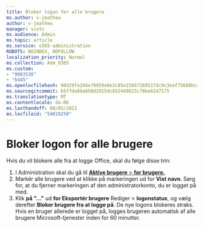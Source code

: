 ```yaml
---
title: Bloker logon for alle brugere
ms.author: v-jmathew
author: v-jmathew
manager: scotv
ms.audience: Admin
ms.topic: article
ms.service: o365-administration
ROBOTS: NOINDEX, NOFOLLOW
localization_priority: Normal
ms.collection: Adm_O365
ms.custom:
- "9003536"
- "6445"
ms.openlocfilehash: 90d29fe284e70959e8e2c85e15667269517dc9c3eaf75688bc4750d8767fa2fd
ms.sourcegitcommit: b5f7da89a650d2915dc652449623c78be6247175
ms.translationtype: MT
ms.contentlocale: da-DK
ms.lasthandoff: 08/05/2021
ms.locfileid: "54019250"
---
```

# <a name="block-sign-in-for-all-users"></a>Bloker logon for alle brugere

Hvis du vil blokere alle fra at logge Office, skal du følge disse trin:

1. I Administration skal du gå til [ **Aktive brugere**  >  **for brugere.**](https://admin.microsoft.com/Adminportal/Home?source=applauncher#/users)
2. Markér alle brugere ved at klikke på markeringen ud for **Vist navn**. Sørg for, at du fjerner markeringen af den administratorkonto, du er logget på med.
3. Klik **på "..."** ud **for Eksportér brugere** Rediger  >  **logonstatus**, og vælg derefter **Bloker brugere fra at logge på**. De nye logons blokeres straks. Hvis en bruger allerede er logget på, logges brugeren automatisk af alle brugere Microsoft-tjenester inden for 60 minutter.
